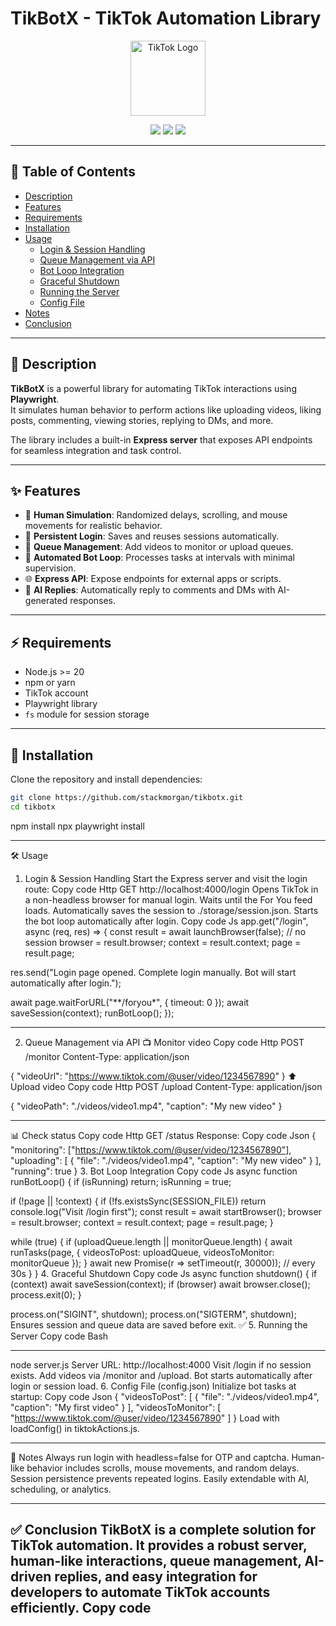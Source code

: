 # TikBotX - TikTok Automation Library

<p align="center">
  <img src="https://upload.wikimedia.org/wikipedia/commons/0/08/TikTok_logo.svg" alt="TikTok Logo" width="120"/>
</p>

<p align="center">
  <img src="https://img.shields.io/badge/Node.js-v20.0.0-brightgreen?style=for-the-badge&logo=node.js" />
  <img src="https://img.shields.io/badge/npm-v8.0.0-blue?style=for-the-badge&logo=npm" />
  <img src="https://img.shields.io/badge/Playwright-v1.0.0-orange?style=for-the-badge&logo=playwright" />
</p>

---

## 📖 Table of Contents
- [Description](#-description)
- [Features](#-features)
- [Requirements](#-requirements)
- [Installation](#-installation)
- [Usage](#-usage)
  - [Login & Session Handling](#1-login--session-handling)
  - [Queue Management via API](#2-queue-management-via-api)
  - [Bot Loop Integration](#3-bot-loop-integration)
  - [Graceful Shutdown](#4-graceful-shutdown)
  - [Running the Server](#5-running-the-server)
  - [Config File](#6-config-file-configjson)
- [Notes](#-notes)
- [Conclusion](#-conclusion)

---

## 📌 Description
**TikBotX** is a powerful library for automating TikTok interactions using **Playwright**.  
It simulates human behavior to perform actions like uploading videos, liking posts, commenting, viewing stories, replying to DMs, and more.  

The library includes a built-in **Express server** that exposes API endpoints for seamless integration and task control.

---

## ✨ Features
- 🤖 **Human Simulation**: Randomized delays, scrolling, and mouse movements for realistic behavior.  
- 🔑 **Persistent Login**: Saves and reuses sessions automatically.  
- 📂 **Queue Management**: Add videos to monitor or upload queues.  
- 🔄 **Automated Bot Loop**: Processes tasks at intervals with minimal supervision.  
- 🌐 **Express API**: Expose endpoints for external apps or scripts.  
- 🧠 **AI Replies**: Automatically reply to comments and DMs with AI-generated responses.  

---

## ⚡ Requirements
- Node.js >= 20  
- npm or yarn  
- TikTok account  
- Playwright library  
- `fs` module for session storage  

---

## 🚀 Installation
Clone the repository and install dependencies:

```bash
git clone https://github.com/stackmorgan/tikbotx.git
cd tikbotx
```
npm install
npx playwright install

___

🛠 Usage
1. Login & Session Handling
Start the Express server and visit the login route:
Copy code
Http
GET http://localhost:4000/login
Opens TikTok in a non-headless browser for manual login.
Waits until the For You feed loads.
Automatically saves the session to ./storage/session.json.
Starts the bot loop automatically after login.
Copy code
Js
app.get("/login", async (req, res) => {
  const result = await launchBrowser(false); // no session
  browser = result.browser;
  context = result.context;
  page = result.page;

  res.send("Login page opened. Complete login manually. Bot will start automatically after login.");

  await page.waitForURL("**/foryou*", { timeout: 0 });
  await saveSession(context);
  runBotLoop();
});
___

2. Queue Management via API
📺 Monitor video
Copy code
Http
POST /monitor
Content-Type: application/json

{
  "videoUrl": "https://www.tiktok.com/@user/video/1234567890"
}
⬆️ Upload video
Copy code
Http
POST /upload
Content-Type: application/json

{
  "videoPath": "./videos/video1.mp4",
  "caption": "My new video"
}
___

📊 Check status
Copy code
Http
GET /status
Response:
Copy code
Json
{
  "monitoring": ["https://www.tiktok.com/@user/video/1234567890"],
  "uploading": [
    { "file": "./videos/video1.mp4", "caption": "My new video" }
  ],
  "running": true
}
3. Bot Loop Integration
Copy code
Js
async function runBotLoop() {
  if (isRunning) return;
  isRunning = true;

  if (!page || !context) {
    if (!fs.existsSync(SESSION_FILE)) return console.log("Visit /login first");
    const result = await startBrowser();
    browser = result.browser;
    context = result.context;
    page = result.page;
  }

  while (true) {
    if (uploadQueue.length || monitorQueue.length) {
      await runTasks(page, { 
        videosToPost: uploadQueue, 
        videosToMonitor: monitorQueue 
      });
    }
    await new Promise(r => setTimeout(r, 30000)); // every 30s
  }
}
4. Graceful Shutdown
Copy code
Js
async function shutdown() {
  if (context) await saveSession(context);
  if (browser) await browser.close();
  process.exit(0);
}

process.on("SIGINT", shutdown);
process.on("SIGTERM", shutdown);
Ensures session and queue data are saved before exit. ✅
5. Running the Server
Copy code
Bash
___

node server.js
Server URL: http://localhost:4000
Visit /login if no session exists.
Add videos via /monitor and /upload.
Bot starts automatically after login or session load.
6. Config File (config.json)
Initialize bot tasks at startup:
Copy code
Json
{
  "videosToPost": [
    { "file": "./videos/video1.mp4", "caption": "My first video" }
  ],
  "videosToMonitor": [
    "https://www.tiktok.com/@user/video/1234567890"
  ]
}
Load with loadConfig() in tiktokActions.js.
___

📝 Notes
Always run login with headless=false for OTP and captcha.
Human-like behavior includes scrolls, mouse movements, and random delays.
Session persistence prevents repeated logins.
Easily extendable with AI, scheduling, or analytics.
___

✅ Conclusion
TikBotX is a complete solution for TikTok automation.
It provides a robust server, human-like interactions, queue management, AI-driven replies, and easy integration for developers to automate TikTok accounts efficiently.
Copy code
---